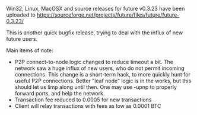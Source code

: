 Win32, Linux, MacOSX and source releases for future v0.3.23 have been uploaded to
https://sourceforge.net/projects/future/files/future/future-0.3.23/

This is another quick bugfix release, trying to deal with the influx of new future users.

Main items of note:

* P2P connect-to-node logic changed to reduce timeout a bit.  The network saw a huge influx of new users, who do not permit incoming connections.  This change is a short-term hack, to more quickly hunt for useful P2P connections.  Better "leaf node" logic is in the works, but this should let us limp along until then.  One may use -upnp to properly forward ports, and help the network.
* Transaction fee reduced to 0.0005 for new transactions
* Client will relay transactions with fees as low as 0.0001 BTC
